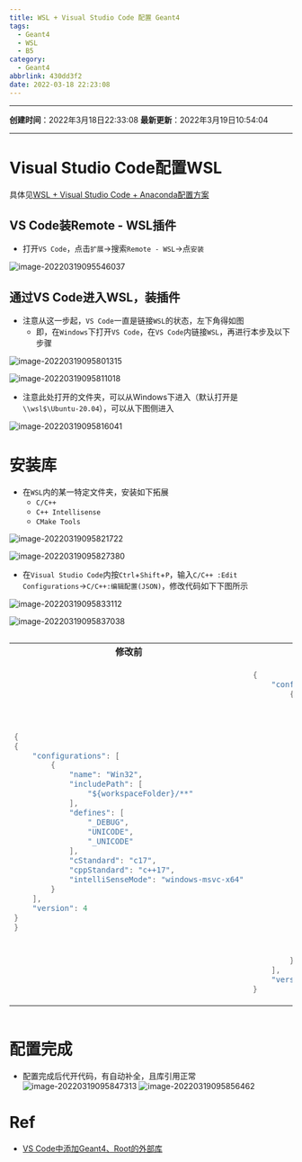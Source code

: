 ```yaml
---
title: WSL + Visual Studio Code 配置 Geant4
tags:
  - Geant4
  - WSL
  - B5
category:
  - Geant4
abbrlink: 430dd3f2
date: 2022-03-18 22:23:08
---
```


---

**创建时间**：2022年3月18日22:33:08
**最新更新**：2022年3月19日10:54:04


---

# Visual Studio Code配置WSL
具体见[WSL + Visual Studio Code + Anaconda配置方案](./495264bf.html)

## VS Code装Remote - WSL插件

* 打开`VS Code`，点击`扩展`→搜索`Remote - WSL`→点`安装`

![image-20220319095546037](WSL-Visual-Studio-Code-配置-Geant4/image-20220319095546037.png)

## 通过VS Code进入WSL，装插件
* 注意从这一步起，`VS Code`一直是链接`WSL`的状态，左下角得如图
	* 即，在`Windows`下打开`VS Code`，在`VS Code`内链接`WSL`，再进行本步及以下步骤

![image-20220319095801315](WSL-Visual-Studio-Code-配置-Geant4/image-20220319095801315.png)

![image-20220319095811018](WSL-Visual-Studio-Code-配置-Geant4/image-20220319095811018.png)
* 注意此处打开的文件夹，可以从Windows下进入（默认打开是`\\wsl$\Ubuntu-20.04`），可以从下图侧进入


![image-20220319095816041](WSL-Visual-Studio-Code-配置-Geant4/image-20220319095816041.png)

# 安装库
* 在`WSL`内的某一特定文件夹，安装如下拓展
	* `C/C++`
	* `C++ Intellisense`
	* `CMake Tools`

![image-20220319095821722](WSL-Visual-Studio-Code-配置-Geant4/image-20220319095821722.png)

![image-20220319095827380](WSL-Visual-Studio-Code-配置-Geant4/image-20220319095827380.png)

* 在`Visual Studio Code`内按`Ctrl`+`Shift`+`P`，输入`C/C++ :Edit Configurations`→`C/C++:编辑配置(JSON)`，修改代码如下下图所示

![image-20220319095833112](WSL-Visual-Studio-Code-配置-Geant4/image-20220319095833112.png)

![image-20220319095837038](WSL-Visual-Studio-Code-配置-Geant4/image-20220319095837038.png)



<div style="overflow:auto;width:100%"> <table width="auto" style="white-space:nowrap"> 
<tr>
<td> <div align = center> <strong>修改前</strong></div> </td> <td> <div align = center> <strong>修改后</strong></div> </td>
</tr>
<tr>
<td> 

```C++
{
{
    "configurations": [
        {
            "name": "Win32",
            "includePath": [
                "${workspaceFolder}/**"
            ],
            "defines": [
                "_DEBUG",
                "UNICODE",
                "_UNICODE"
            ],
            "cStandard": "c17",
            "cppStandard": "c++17",
            "intelliSenseMode": "windows-msvc-x64"
        }
    ],
    "version": 4
}
}
```

</td>
<td>

```C++
{
    "configurations": [
        {
            "name": "Win32",
            "browse": {
                "path": [
                    "${workspaceFolder}/src",                                       // 链接source
                    "${workspaceFolder}/include",                                   // 链接include
                    "/mnt/d/Geant4/main/geant4.10.07.p02/install/include/Geant4"    // 链接Geant4头文件

                ],
                "limitSymbolsToIncludedHeaders": true
            },
            "includePath": [
                "${workspaceFolder}/src",                                       // 链接source
                "${workspaceFolder}/include",                                   // 链接include
                "/mnt/d/Geant4/main/geant4.10.07.p02/install/include/Geant4"    // 链接Geant4头文件

            ],
            // "defines": [
            //     "_DEBUG",
            //     "UNICODE",
            //     "_UNICODE"
            // ],
            "defines": [
            ],
            "cStandard": "c17",
            "cppStandard": "c++17",
            // "intelliSenseMode": "windows-msvc-x64"
            "intelliSenseMode": "clang-x64"
        }
    ],
    "version": 4
}
```

</td>
</table>
</div>




<!-- <div style="overflow:auto;width:100%"> <table width="auto" style="white-space:nowrap">   

| <div align = center> 修改前</div>                            | <div align = center> 修改后</div>                            |
| :----------------------------------------------------------- | ------------------------------------------------------------ |
| <pre><code>{<br>    "configurations": [<br>        {<br>            "name": "Win32",<br>            "includePath": [<br>                "${workspaceFolder}/**"<br>            ],<br>            "defines": [<br>                "_DEBUG",<br>                "UNICODE",<br>                "_UNICODE"<br>            ],<br>            "cStandard": "c17",<br>            "cppStandard": "c++17",<br>            "intelliSenseMode": "windows-msvc-x64"<br>        }<br>    ],<br>    "version": 4<br>}<br></code></pre> | <pre><code>{<br>    "configurations": [<br>        {<br>            "name": "Win32",<br>            "browse": {<br>                "path": [<br>                    "${workspaceFolder}/src",                                       // 链接source<br>                    "${workspaceFolder}/include",                                   // 链接include<br>                    "/mnt/d/Geant4/main/geant4.10.07.p02/install/include/Geant4"    // 链接Geant4头文件<br><br>                ],<br>                "limitSymbolsToIncludedHeaders": true<br>            },<br>            "includePath": [<br>                "${workspaceFolder}/src",                                       // 链接source<br>                "${workspaceFolder}/include",                                   // 链接include<br>                "/mnt/d/Geant4/main/geant4.10.07.p02/install/include/Geant4"    // 链接Geant4头文件<br><br>            ],<br>            // "defines": [<br>            //     "_DEBUG",<br>            //     "UNICODE",<br>            //     "_UNICODE"<br>            // ],<br>            "defines": [<br>            ],<br>            "cStandard": "c17",<br>            "cppStandard": "c++17",<br>            // "intelliSenseMode": "windows-msvc-x64"<br>            "intelliSenseMode": "clang-x64"<br>        }<br>    ],<br>    "version": 4<br>}<br></code></pre> |

</table> </div> -->



# 配置完成

* 配置完成后代开代码，有自动补全，且库引用正常
![image-20220319095847313](WSL-Visual-Studio-Code-配置-Geant4/image-20220319095847313.png)
![image-20220319095856462](WSL-Visual-Studio-Code-配置-Geant4/image-20220319095856462.png)

# Ref
* [VS Code中添加Geant4、Root的外部库](https://www.bilibili.com/read/cv6037918)
